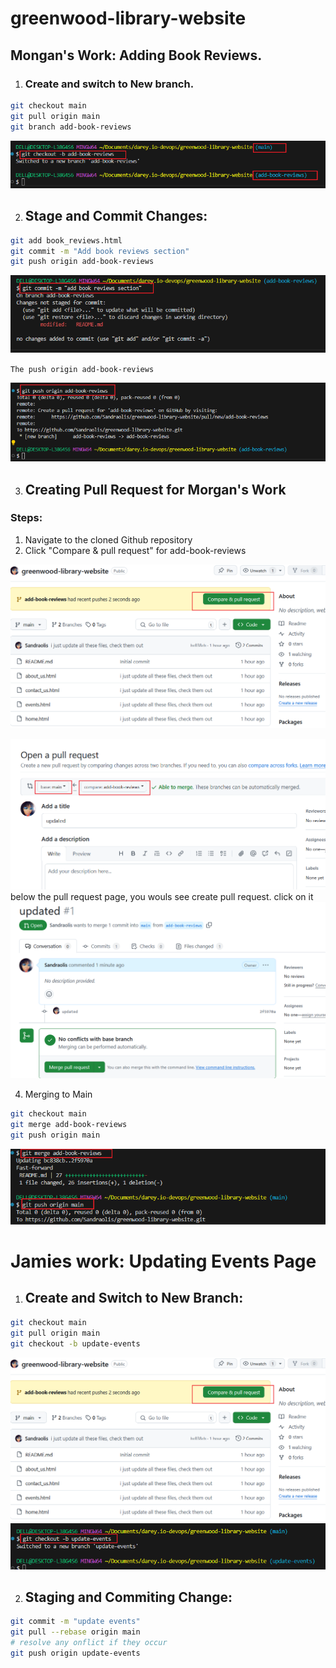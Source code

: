 # greenwood-library-website
## Mongan's Work: Adding Book Reviews.
1. ### Create and switch to New branch.
``` bash
git checkout main
git pull origin main
git branch add-book-reviews
```
![branch](img/branch.png)

2. ## Stage and Commit Changes:

``` bash
git add book_reviews.html
git commit -m "Add book reviews section"
git push origin add-book-reviews
```
![commit](img/commit.png)

`The push origin add-book-reviews`

![push](/img/push.png)

3. ## Creating Pull Request for Morgan's Work
### Steps:

1. Navigate to the cloned Github repository
2. Click "Compare & pull request" for add-book-reviews

![compare](/img/compare-n-pull.png)

![PR](/img/PR.png)
below the pull request page, you wouls see create pull request. click on it
![merge](/img/merge.png)

4. Merging to Main
``` bash
git checkout main
git merge add-book-reviews
git push origin main
```
![merge--2](/img/merge--2.png)

# Jamies work: Updating Events Page
1. ## Create and Switch to New Branch:

``` bash
git checkout main
git pull origin main
git checkout -b update-events
```

![checkout](/img/compare-n-pull.png)
![update](/img/update.png)

2. ## Staging and Commiting Change:
 ``` bash
 git commit -m "update events"
 git pull --rebase origin main
 # resolve any onflict if they occur
 git push origin update-events
 ```
   







